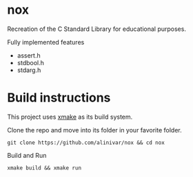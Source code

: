 # nox
Recreation of the C Standard Library for educational purposes.

Fully implemented features
* assert.h
* stdbool.h
* stdarg.h

# Build instructions

This project uses [xmake](https://xmake.io/#/) as its build system.

Clone the repo and move into its folder in your favorite folder.
```
git clone https://github.com/alinivar/nox && cd nox
```

Build and Run
```
xmake build && xmake run
```

